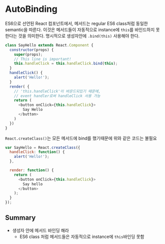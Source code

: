# AutoBinding

ES6으로 선언된 React 컴포넌트에서, 메서드는 regular ES6 class처럼 동일한 semantic을 따른다. 이것은 메서드들이 자동적으로 instance에 `this`를 바인드하지 못한다는 것을 의미한다. 명시적으로 생성자안에 `.bind(this)` 사용해야 한다.

```javascript
class SayHello extends React.Component {
  constructor(props) {
    super(props);
    // This line is important!
    this.handleClick = this.handleClick.bind(this);
  }
  handleClick() {
    alert('Hello!');
  }
  render( {
    // 'this.handleClick'이 바운드되있기 때문에,
    // event handler로써 handleClick 사용 가능
    return (
      <button onClick={this.handleClick}>
        Say Hello
      </button>
    )
  })
}
```

`React.createClass()`는 모든 메서드에 bind를 했기때문에 위와 같은 코드는 불필요
```javascript
var SayHello = React.createClass({
  handleClick: function() {
    alert('Hello!');
  },

  render: function() {
    return (
      <button onClick={this.handleClick}>
        Say hello
      </button>
    );
  }
});
```

## Summary
- 생성자 안에 메서드 바인딩 해라
  + ES6 class 처럼 메서드들은 자동적으로 instance에 `this`바인딩 못함
